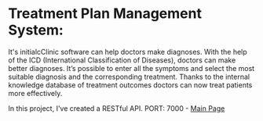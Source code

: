 # Treatment Plan Management System:
It's initialcClinic software can help doctors make diagnoses. With the help of the ICD (International Classification of Diseases), doctors can make better diagnoses. It’s possible to enter all the symptoms and select the most suitable diagnosis and the corresponding treatment. Thanks to the internal knowledge database of treatment outcomes doctors can now treat patients more effectively.

In this project, I've created a RESTful API.
PORT: 7000 - [Main Page](http://localhost:7000)


